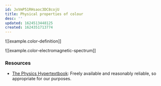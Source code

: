 ```yaml
---
id: JxVmP51RHsaoc3DC8cojU
title: Physical properties of colour
desc: ''
updated: 1624513448125
created: 1624351713774
---
```

![[example.color-definition]]

![[example.color-electromagnetic-spectrum]]

### Resources

* [The Physics Hypertextbook](https://physics.info/color/): Freely available and reasonably reliable, so appropriate for our purposes.
